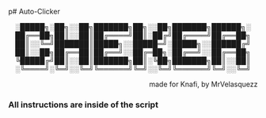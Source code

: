 p# Auto-Clicker

<p align="center">
░█████╗░██╗░░██╗███████╗██╗░░██╗███████╗██████╗░
    ██╔══██╗██║░░██║██╔════╝██║░██╔╝██╔════╝██╔══██╗
    ██║░░╚═╝███████║█████╗░░█████═╝░█████╗░░██████╔╝
    ██║░░██╗██╔══██║██╔══╝░░██╔═██╗░██╔══╝░░██╔══██╗
    ╚█████╔╝██║░░██║███████╗██║░╚██╗███████╗██║░░██║
    ░╚════╝░╚═╝░░╚═╝╚══════╝╚═╝░░╚═╝╚══════╝╚═╝░░╚═╝
</p>
<p align="right">
made for Knafi, by MrVelasquezz
</p>

### All instructions are inside of the script